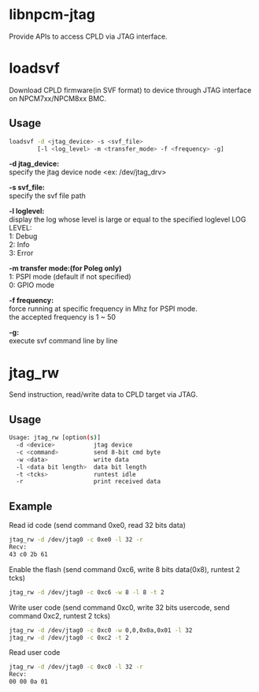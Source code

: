 # libnpcm-jtag

Provide APIs to access CPLD via JTAG interface.

# loadsvf

Download CPLD firmware(in SVF format) to device through JTAG interface on NPCM7xx/NPCM8xx BMC.

## Usage

```bash
loadsvf -d <jtag_device> -s <svf_file>
        [-l <log_level> -m <transfer_mode> -f <frequency> -g]
```

**-d jtag_device:**  
specify the jtag device node <ex: /dev/jtag_drv>

**-s svf_file:**  
specify the svf file path  

**-l loglevel:**  
display the log whose level is large or equal to the specified loglevel
LOG LEVEL:  
1: Debug  
2: Info  
3: Error  

**-m transfer mode:(for Poleg only)**  
1: PSPI mode (default if not specified)  
0: GPIO mode  

**-f frequency:**  
force running at specific frequency in Mhz for PSPI mode.  
the accepted frequency is 1 ~ 50  

**-g:**  
execute svf command line by line  


# jtag_rw

Send instruction, read/write data to CPLD target via JTAG.

## Usage

```bash
Usage: jtag_rw [option(s)]
  -d <device>           jtag device
  -c <command>          send 8-bit cmd byte
  -w <data>             write data
  -l <data bit length>  data bit length
  -t <tcks>             runtest idle
  -r                    print received data
```

## Example

Read id code (send command 0xe0, read 32 bits data)
```bash
jtag_rw -d /dev/jtag0 -c 0xe0 -l 32 -r
Recv:
43 c0 2b 61
```

Enable the flash (send command 0xc6, write 8 bits data(0x8), runtest 2 tcks)
```bash
jtag_rw -d /dev/jtag0 -c 0xc6 -w 8 -l 8 -t 2
```

Write user code (send command 0xc0, write 32 bits usercode, send command 0xc2, runtest 2 tcks)
```bash
jtag_rw -d /dev/jtag0 -c 0xc0 -w 0,0,0x0a,0x01 -l 32
jtag_rw -d /dev/jtag0 -c 0xc2 -t 2
```

Read user code
```bash
jtag_rw -d /dev/jtag0 -c 0xc0 -l 32 -r
Recv:
00 00 0a 01
```


